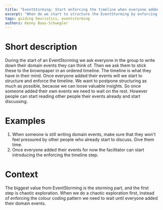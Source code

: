 ```yaml
---
title: "EventStorming: Start enforcing the timeline when everyone added their domain events"
excerpt: "When do we start to structure the EventStorming by enforcing the timeline"
tags: guiding heuristics, eventstorming
authors: Kenny Baas-Schwegler
---
```


# Short description

During the start of an EventStorming we ask everyone in the group to write down their domain events they can think of. Then we ask them to stick these to the brownpaper in an ordered timeline. The timeline is what they have in their mind. Once everyone added their events will we start to structure and enforce the timeline. We want to postpone structuring as much as possible, because we can loose valuable insights. So once someone added their own events we need to wait on the rest. However people can start reading other people their events already and start discussing.

# Examples

1. When someone is still writing domain events, make sure that they won't feel pressured by other people who already start to discuss. Give them time.
2. Once everyone added their events for now the facilitator can start introducing the enforcing the timeline step.

# Context

The biggest value from EventStorming is the storming part, and the first step is chaotic exploration. When we do a chaotic exploration first, instead of enforcing the colour coding pattern we need to wait until everyone added their domain events.